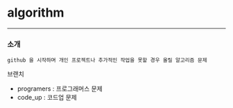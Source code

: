 # algorithm

---
### 소개
~~~
github 을 시작하며 개인 프로젝트나 추가적인 작업을 못할 경우 올릴 알고리즘 문제 
~~~

브랜치
 - programers : 프로그래머스 문제
 - code_up : 코드업 문제